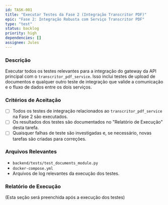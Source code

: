 ```yaml
---
id: TASK-001
title: "Executar Testes da Fase 2 (Integração Transcritor PDF)"
epic: "Fase 2: Integração Robusta com Serviço Transcritor PDF"
type: "test"
status: backlog
priority: high
dependencies: []
assignee: Jules
---
```


### Descrição

Executar todos os testes relevantes para a integração do gateway da API principal com o `transcritor_pdf_service`. Isso inclui testes de upload de documentos e qualquer outro teste de integração que valide a comunicação e o fluxo de dados entre os dois serviços.

### Critérios de Aceitação

- [ ] Todos os testes de integração relacionados ao `transcritor_pdf_service` na Fase 2 são executados.
- [ ] Os resultados dos testes são documentados no "Relatório de Execução" desta tarefa.
- [ ] Quaisquer falhas de teste são investigadas e, se necessário, novas tarefas são criadas para correções.

### Arquivos Relevantes

* `backend/tests/test_documents_module.py`
* `docker-compose.yml`
* Arquivos de log relevantes da execução dos testes.

### Relatório de Execução

(Esta seção será preenchida após a execução dos testes)
